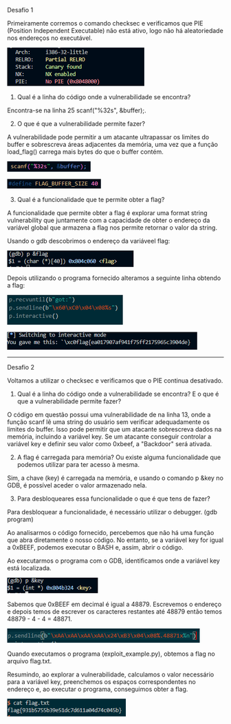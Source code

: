 Desafio 1

Primeiramente corremos o comando checksec e verificamos que PIE (Position Independent Executable) não está ativo, logo não há aleatoriedade nos endereços no executável. 

![Alt text](Docs/CTF7d11.png)

1. Qual é a linha do código onde a vulnerabilidade se encontra?

Encontra-se na linha 25 scanf("%32s", &buffer);.

2. O que é que a vulnerabilidade permite fazer?

A vulnerabilidade pode permitir a um atacante ultrapassar os limites do buffer e sobrescreva áreas adjacentes da memória, uma vez que a função load_flag() carrega mais bytes do que o buffer contém.

![Alt text](Docs/CTF7d12.png)

![Alt text](Docs/CTF7d13.png)

3. Qual é a funcionalidade que te permite obter a flag?

A funcionalidade que permite obter a flag é explorar uma format string vulnerability que juntamente com a capacidade de obter o endereço da variável global que armazena a flag nos permite retornar o valor da string.


Usando o gdb descobrimos o endereço da variáveel flag:

![Alt text](Docs/CTF7d14.png)

Depois utilizando o programa fornecido alteramos a seguinte linha obtendo a flag:

![Alt text](Docs/CTF7d15.png)

![Alt text](Docs/CTF7d16.png)

------------------------

Desafio 2

Voltamos a utilizar o checksec e verificamos que o PIE continua desativado.

1. Qual é a linha do código onde a vulnerabilidade se encontra? E o que é que a vulnerabilidade permite fazer?


O código em questão possui uma vulnerabilidade de na linha 13, onde a função scanf lê uma string do usuário sem verificar adequadamente os limites do buffer. Isso pode permitir que um atacante sobrescreva dados na memória, incluindo a variável key. Se um atacante conseguir controlar a variável key e definir seu valor como 0xbeef, a "Backdoor" será ativada.

2. A flag é carregada para memória? Ou existe alguma funcionalidade que podemos utilizar para ter acesso à mesma.

Sim, a chave (key) é carregada na memória, e usando o comando p &key no GDB, é possível aceder o valor armazenado nela.

3. Para desbloqueares essa funcionalidade o que é que tens de fazer?

Para desbloquear a funcionalidade, é necessário utilizar o debugger. (gdb program)


Ao analisarmos o código fornecido, percebemos que não há uma função que abra diretamente o nosso código. No entanto, se a variável key for igual a 0xBEEF, podemos executar o BASH e, assim, abrir o código.

Ao executarmos o programa com o GDB, identificamos onde a variável key está localizada.

![Alt text](Docs/CTF7d21.png)

Sabemos que 0xBEEF em decimal é igual a 48879.
Escrevemos o endereço e depois temos de escrever os caracteres restantes até 48879 então temos 48879 - 4 - 4 = 48871.

![Alt text](Docs/CTF7d22.png)

Quando executamos o programa (exploit_example.py), obtemos a flag no arquivo flag.txt.

Resumindo, ao explorar a vulnerabilidade, calculamos o valor necessário para a variável key, preenchemos os espaços correspondentes no endereço e, ao executar o programa, conseguimos obter a flag.

![Alt text](Docs/CTF7d23.png)

